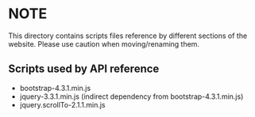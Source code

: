 # NOTE


This directory contains scripts files reference by different sections of
the website. Please use caution when moving/renaming them.

## Scripts used by API reference

- bootstrap-4.3.1.min.js
- jquery-3.3.1.min.js (indirect dependency from bootstrap-4.3.1.min.js)
- jquery.scrollTo-2.1.1.min.js

